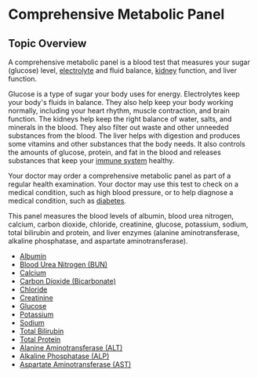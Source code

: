 # Comprehensive Metabolic Panel

## Topic Overview

A comprehensive metabolic panel is a blood test that measures your sugar (glucose) level, [electrolyte](https://www.uofmhealth.org/health-library/ste122049#ste122049-sec) and fluid balance, [kidney](https://www.uofmhealth.org/health-library/tp10117#tp10117-sec) function, and liver function.

Glucose is a type of sugar your body uses for energy. Electrolytes keep your body's fluids in balance. They also help keep your body working normally, including your heart rhythm, muscle contraction, and brain function. The kidneys help keep the right balance of water, salts, and minerals in the blood. They also filter out waste and other unneeded substances from the blood. The liver helps with digestion and produces some vitamins and other substances that the body needs. It also controls the amounts of glucose, protein, and fat in the blood and releases substances that keep your [immune system](https://www.uofmhealth.org/health-library/sti150867#sti150867-sec) healthy.

Your doctor may order a comprehensive metabolic panel as part of a regular health examination. Your doctor may use this test to check on a medical condition, such as high blood pressure, or to help diagnose a medical condition, such as [diabetes](https://www.uofmhealth.org/health-library/std120744#std120744-sec).

This panel measures the blood levels of albumin, blood urea nitrogen, calcium, carbon dioxide, chloride, creatinine, glucose, potassium, sodium, total bilirubin and protein, and liver enzymes (alanine aminotransferase, alkaline phosphatase, and aspartate aminotransferase).

-   [Albumin](https://www.uofmhealth.org/health-library/hw43614#hw43617)
-   [Blood Urea Nitrogen (BUN)](https://www.uofmhealth.org/health-library/aa36271#aa36274)
-   [Calcium](https://www.uofmhealth.org/health-library/hw3833#hw3836)
-   [Carbon Dioxide (Bicarbonate)](https://www.uofmhealth.org/health-library/hw3427#hw3430)
-   [Chloride](https://www.uofmhealth.org/health-library/hw6323#hw6326)
-   [Creatinine](https://www.uofmhealth.org/health-library/hw4322#hw4325)
-   [Glucose](https://www.uofmhealth.org/health-library/hw8252#hw8255)
-   [Potassium](https://www.uofmhealth.org/health-library/hw202677#hw202680)
-   [Sodium](https://www.uofmhealth.org/health-library/hw203476#hw203479)
-   [Total Bilirubin](https://www.uofmhealth.org/health-library/hw3474#hw3477)
-   [Total Protein](https://www.uofmhealth.org/health-library/hw43614#hw43617)
-   [Alanine Aminotransferase (ALT)](https://www.uofmhealth.org/health-library/hw20645#hw20648)
-   [Alkaline Phosphatase (ALP)](https://www.uofmhealth.org/health-library/hw1717#hw1720)
-   [Aspartate Aminotransferase (AST)](https://www.uofmhealth.org/health-library/hw20331#hw20334)